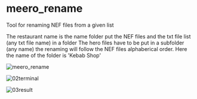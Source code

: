 # meero_rename
Tool for renaming NEF files from a given list

The restaurant name is the name folder
put the NEF files and the txt file list (any txt file name) in a folder
The hero files have to be put in a subfolder (any name)
the renaming will follow the NEF files alphaberical order.
Here the name of the folder is 'Kebab Shop'

![meero_rename](https://user-images.githubusercontent.com/103107872/195822288-c46c1f24-6149-403d-b2e3-7a98129a98f8.jpg)

![02terminal](https://user-images.githubusercontent.com/103107872/195825227-b6cee45d-e084-4b10-96d1-ec1660d128a1.png)

![03result](https://user-images.githubusercontent.com/103107872/195825254-8d0877e8-cb4a-48bd-8ff1-0d465ed9cb85.png)

